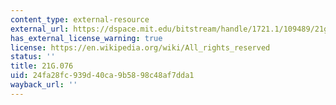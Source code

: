 ```yaml
---
content_type: external-resource
external_url: https://dspace.mit.edu/bitstream/handle/1721.1/109489/21g-076-fall-2009/contents/index.htm?sequence=246
has_external_license_warning: true
license: https://en.wikipedia.org/wiki/All_rights_reserved
status: ''
title: 21G.076
uid: 24fa28fc-939d-40ca-9b58-98c48af7dda1
wayback_url: ''
---
```

